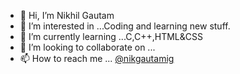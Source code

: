 - 👋 Hi, I’m Nikhil Gautam
- 👀 I’m interested in ...Coding and learning new stuff.
- 🌱 I’m currently learning ...C,C++,HTML&CSS
- 💞️ I’m looking to collaborate on ...
- 📫 How to reach me ... <a href="https://www.instagram.com/nikgautamig/">@nikgautamig</a>

<!---
NikhilGautam1234/NikhilGautam1234 is a ✨ special ✨ repository because its `README.md` (this file) appears on your GitHub profile.
You can click the Preview link to take a look at your changes.
--->
